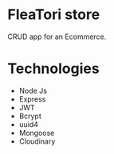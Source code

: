 # FleaTori store
CRUD app for an Ecommerce.

# Technologies
- Node Js
- Express
- JWT
- Bcrypt
- uuid4
- Mongoose
- Cloudinary
